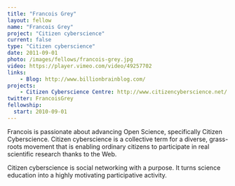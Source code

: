 ```yaml
---
title: "Francois Grey"
layout: fellow
name: "Francois Grey"
project: "Citizen cyberscience"
current: false
type: "Citizen cyberscience"
date: 2011-09-01
photo: /images/fellows/francois-grey.jpg
video: https://player.vimeo.com/video/49257702
links:
    - Blog: http://www.billionbrainblog.com/
projects:
    - Citizen Cyberscience Centre: http://www.citizencyberscience.net/
twitter: FrancoisGrey
fellowship:
  start: 2010-09-01
---
```


Francois is passionate about advancing Open Science, specifically Citizen Cyberscience. Citizen cyberscience is a collective term for a diverse, grass-roots movement that is enabling ordinary citizens to participate in real scientific research thanks to the Web.

Citizen cyberscience is social networking with a purpose. It turns science education into a highly motivating participative activity.
